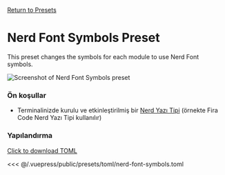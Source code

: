 [Return to Presets](/presets/#nerd-font-symbols)

# Nerd Font Symbols Preset

This preset changes the symbols for each module to use Nerd Font symbols.

![Screenshot of Nerd Font Symbols preset](/presets/img/nerd-font-symbols.png)

### Ön koşullar

- Terminalinizde kurulu ve etkinleştirilmiş bir [Nerd Yazı Tipi](https://www.nerdfonts.com/) (örnekte Fira Code Nerd Yazı Tipi kullanılır)

### Yapılandırma

[Click to download TOML](/presets/toml/nerd-font-symbols.toml)

<<< @/.vuepress/public/presets/toml/nerd-font-symbols.toml
